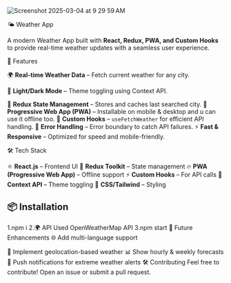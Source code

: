 ![Screenshot 2025-03-04 at 9 29 59 AM](https://github.com/user-attachments/assets/6da796b0-5015-4542-af64-0af70f107758)

🌤️ Weather App

A modern Weather App built with **React, Redux, PWA, and Custom Hooks** to provide real-time weather updates with a seamless user experience.

 🚀 Features

 🌍 **Real-time Weather Data** – Fetch current weather for any city.

 🎨 **Light/Dark Mode** – Theme toggling using Context API.

💾 **Redux State Management** – Stores and caches last searched city.
📱 **Progressive Web App (PWA)** – Installable on mobile & desktop and u can use it offline too.
🔄 **Custom Hooks** – `useFetchWeather` for efficient API handling.
🚨 **Error Handling** – Error boundary to catch API failures.
⚡ **Fast & Responsive** – Optimized for speed and mobile-friendly.

 🛠️ Tech Stack

 ⚛️ **React.js** – Frontend UI
🏪 **Redux Toolkit** – State management
🔥 **PWA (Progressive Web App)** – Offline support
 ⚡ **Custom Hooks** – For API calls
🌙 **Context API** – Theme toggling
🎨 **CSS/Tailwind** – Styling

## 📦 Installation

1.npm i
2.🌍 API Used
OpenWeatherMap API
3.npm start
🎯 Future Enhancements
🌐 Add multi-language support

📍 Implement geolocation-based weather
📊 Show hourly & weekly forecasts
🔔 Push notifications for extreme weather alerts
🛠️ Contributing
Feel free to contribute! Open an issue or submit a pull request.
